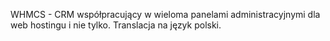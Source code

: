 WHMCS - CRM współpracujący w wieloma panelami administracyjnymi dla web hostingu i nie tylko.
Translacja na język polski.